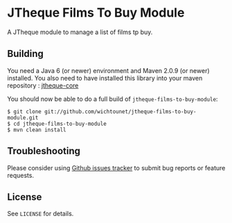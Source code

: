 # JTheque Films To Buy Module #

A JTheque module to manage a list of films tp buy.

## Building ##

You need a Java 6 (or newer) environment and Maven 2.0.9 (or newer) installed. You also need to have installed
this library into your maven repository :
[jtheque-core](http://github.com/wichtounet/jtheque-core "jtheque-core")

You should now be able to do a full build of `jtheque-films-to-buy-module`:

    $ git clone git://github.com/wichtounet/jtheque-films-to-buy-module.git
    $ cd jtheque-films-to-buy-module
    $ mvn clean install

## Troubleshooting ##

Please consider using [Github issues tracker](http://github.com/wichtounet/jtheque-films-to-buy-module/issues) to submit bug reports or feature requests.

## License ##

See `LICENSE` for details.